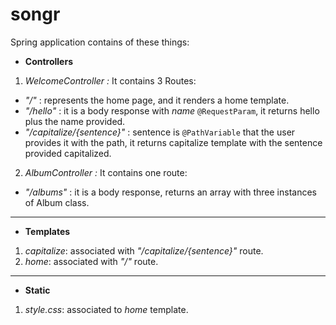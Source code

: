# songr
Spring application contains of these things:

- **Controllers**
1. *WelcomeController :*
It contains 3 Routes:
- *"/"* : represents the home page, and it renders a home template.  
- *"/hello"* : it is a body response with *name* `@RequestParam`, it returns hello plus the name provided.
- *"/capitalize/{sentence}"* : sentence is `@PathVariable` that the user provides it with the path, it returns capitalize template with the sentence provided capitalized.

2. *AlbumController :*
It contains one route:
- *"/albums"* : it is a body response, returns an array with three instances of Album class.
---
- **Templates**
1. *capitalize*: associated with *"/capitalize/{sentence}"* route.
2. *home*: associated with *"/"* route.
---
- **Static**
1. *style.css*: associated to *home* template.